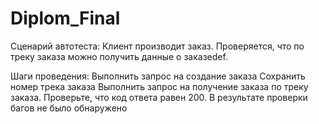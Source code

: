 # Diplom_Final
Сценарий автотеста:
Клиент производит заказ.
Проверяется, что по треку заказа можно получить данные о заказеdef.

Шаги проведения:
Выполнить запрос на создание заказа 
Сохранить номер трека заказа
Выполнить запрос на получение заказа по треку заказа.
Проверьте, что код ответа равен 200.
В результате проверки багов не было обнаружено
